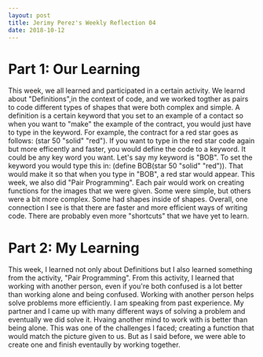 ```yaml
---
layout: post
title: Jerimy Perez's Weekly Reflection 04
date: 2018-10-12
---
```


# Part 1: Our Learning

 This week, we all learned and participated in a certain activity. We learnd about "Definitions",in the context of code, and we worked togther as pairs to code different types of shapes that were both complex and simple. A definition is a certain keyword that you set to an example of a contact so when you want to "make" the example of the contract, you would just have to type in the keyword. For example, the contract for a red star goes as follows: (star 50 "solid" "red"). If you want to type in the red star code again but more efficently and faster, you would define the code to a keyword. It could be any key word you want. Let's say my keyword is "BOB". To set the keyword you would type this in: (define BOB(star 50 "solid" "red")). That would make it so that when you type in "BOB", a red star would appear. This week, we also did "Pair Programming". Each pair would work on creating functions for the images that we were given. Some were simple, but others were a bit more complex. Some had shapes inside of shapes. Overall, one connection I see is that there are faster and more efficient ways of writing code. There are probably even more "shortcuts" that we have yet to learn.

# Part 2: My Learning

 This week, I learned not only about Definitions but I also learned something from the activity, "Pair Programming". From this activity, I learned that working with another person, even if you're both confused is a lot better than working alone and being confused. Working with another person helps solve problems more efficiently. I am speaking from past experience. My partner and I came up with many different ways of solving a problem and eventually we did solve it. Hvaing another mind to work with is better than being alone. This was one of the challenges I faced; creating a function that would match the picture given to us. But as I said before, we were able to create one and finish eventaully by working together.
 

